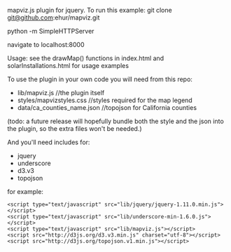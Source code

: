 mapviz.js plugin for jquery.
To run this example:
git clone git@github.com:ehur/mapviz.git

python -m SimpleHTTPServer

navigate to localhost:8000

Usage: see the drawMap() functions in index.html and solarInstallations.html for usage examples


To use the plugin in your own code you will need from this repo:

-   lib/mapviz.js //the plugin itself
-   styles/mapvizstyles.css //styles required for the map legend
-   data/ca_counties_name.json //topojson for California counties

(todo: a future release will hopefully bundle both the style and the json into the plugin, so the extra files won't be needed.)


And you'll need includes for:

-   jquery
-   underscore
-   d3.v3
-   topojson


for example:

    <script type="text/javascript" src="lib/jquery/jquery-1.11.0.min.js"></script>
    <script type="text/javascript" src="lib/underscore-min-1.6.0.js"></script>
    <script type="text/javascript" src="lib/mapviz.js"></script>
    <script src="http://d3js.org/d3.v3.min.js" charset="utf-8"></script>
    <script src="http://d3js.org/topojson.v1.min.js"></script>
